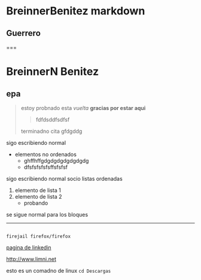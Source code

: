 # BreinnerBenitez markdown
## Guerrero
===
# BreinnerN Benitez
## epa
>estoy probnado esta *vuelta*   **gracias por estar aqui**
>
>>fdfdsddfsdfsf
>
>  terminadno cita gfdgddg

sigo escribiendo normal 

* elementos no ordenados 
   * ghffhffgdgdgdgdgdgdgdg
   * dfsfsfsfsfsffsfsfsf

sigo escribiendo normal socio listas ordenadas

1. elemento de lista 1
2. elemento de lista 2
    * probando 

se sigue normal para los bloques

___
~~~

firejail firefox/firefox

~~~

[pagina de linkedin](http://www.limni.net)	

<http://www.limni.net>


esto es un comadno de linux `cd Descargas`
